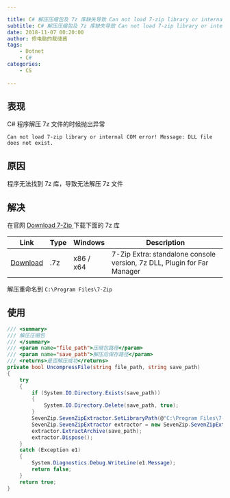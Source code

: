 ```yaml
---

title: C# 解压压缩包及 7z 库缺失导致 Can not load 7-zip library or internal COM error!
subtitle: C# 解压压缩包及 7z 库缺失导致 Can not load 7-zip library or internal COM error!
date: 2018-11-07 00:20:00
author: 修电脑的裁缝酱
tags:
	- Dotnet
	- C#
categories: 
	- CS
	
---
```


## 表现

C# 程序解压 7z 文件的时候抛出异常

```
Can not load 7-zip library or internal COM error! Message: DLL file does not exist.
```

## 原因

程序无法找到 7z 库，导致无法解压 7z 文件

<!-- more -->

## 解决

在官网 [Download 7-Zip ](https://www.7-zip.org/download.html) 下载下面的 7z 库

Link|Type|Windows|Description
---|---|---|---
[Download](https://www.7-zip.org/a/7z1805-extra.7z) | .7z | x86 / x64 | 7-Zip Extra: standalone console version, 7z DLL, Plugin for Far Manager

解压重命名到 `C:\Program Files\7-Zip`

## 使用

```cs
/// <summary>
/// 解压压缩包
/// </summary>
/// <param name="file_path">压缩包路径</param>
/// <param name="save_path">解压后保存路径</param>
/// <returns>是否解压成功</returns>
private bool UncompressFile(string file_path, string save_path)
{
    try
    {
        if (System.IO.Directory.Exists(save_path))
        {
            System.IO.Directory.Delete(save_path, true);
        }
        SevenZip.SevenZipExtractor.SetLibraryPath(@"C:\Program Files\7-Zip\7za.dll");
        SevenZip.SevenZipExtractor extractor = new SevenZip.SevenZipExtractor(file_path);
        extractor.ExtractArchive(save_path);
        extractor.Dispose();
    }
    catch (Exception e1)
    {
        System.Diagnostics.Debug.WriteLine(e1.Message);
        return false;
    }
    return true;
}
```
